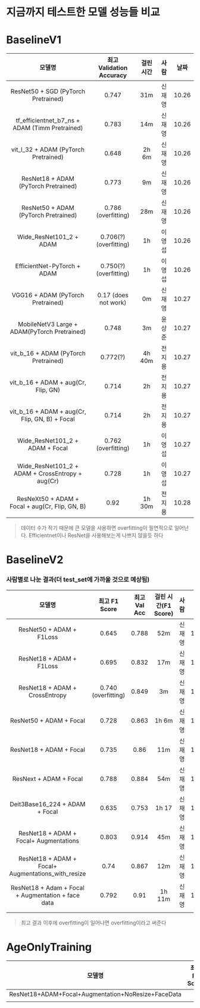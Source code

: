 # 지금까지 테스트한 모델 성능들 비교

# BaselineV1

|                      모델명                      | 최고 Validation Accuracy | 걸린 시간 |  사람  | 날짜  |
| :----------------------------------------------: | :----------------------: | :-------: | :----: | :---: |
|       ResNet50 + SGD (PyTorch Pretrained)        |          0.747           |    31m    | 신재영 | 10.26 |
|  tf_efficientnet_b7_ns + ADAM (Timm Pretrained)  |          0.783           |    14m    | 신재영 | 10.26 |
|       vit_l_32 + ADAM (PyTorch Pretrained)       |          0.648           |   2h 6m   | 신재영 | 10.26 |
|      ResNet18 + ADAM  (PyTorch Pretrained)       |          0.773           |    9m     | 신재영 | 10.26 |
|      ResNet50 + ADAM  (PyTorch Pretrained)       |   0.786 (overfitting)    |    28m    | 신재영 | 10.26 |
|             Wide_ResNet101_2 + ADAM              |  0.706(?) (overfitting)  |    1h     | 이영섭 | 10.26 |
|           EfficientNet-PyTorch + ADAM            |  0.750(?) (overfitting)  |    1h     | 이영섭 | 10.26 |
|        VGG16 + ADAM (PyTorch Pretrained)         |   0.17 (does not work)   |    0m     | 신재영 | 10.27 |
|   MobileNetV3 Large + ADAM(PyTorch Pretrained)   |          0.748           |    3m     | 윤상준 | 10.27 |
|       vit_b_16 + ADAM (PyTorch Pretrained)       |         0.772(?)         |  4h 40m   | 전지용 | 10.27 |
|       vit_b_16 + ADAM + aug(Cr, Flip, GN)        |          0.714           |    2h     | 전지용 | 10.27 |
|  vit_b_16 + ADAM + aug(Cr, Flip, GN, B) + Focal  |          0.714           |    2h     | 전지용 | 10.27 |
|         Wide_ResNet101_2 + ADAM + Focal          |   0.762 (overfitting)    |    1h     | 이영섭 | 10.27 |
| Wide_ResNet101_2 + ADAM + CrossEntropy + aug(Cr) |          0.728           |    1h     | 이영섭 | 10.27 |
|  ResNeXt50 + ADAM + Focal + aug(Cr, Flip, GN, B) |          0.92            |  1h 30m   | 전지용 | 10.28 |
> 데이터 수가 작기 때문에 큰 모델을 사용하면 overfitting이 필연적으로 일어난다. Efficientnet이나 ResNet을 사용해보는게 나쁘지 않을듯 하다

# BaselineV2

### 사람별로 나눈 결과(더 test_set에 가까울 것으로 예상됨)

|                       모델명                       |    최고 F1 Score    | 최고 Val Acc | 걸린 시간(F1 Score) |  사람  | 날짜  |            run name            |
| :------------------------------------------------: | :-----------------: | :----------: | :-----------------: | :----: | :---: | :----------------------------: |
|              ResNet50 + ADAM + F1Loss              |        0.645        |    0.788     |         52m         | 신재영 | 10.27 |              run               |
|              ResNet18 + ADAM + F1Loss              |        0.695        |    0.832     |         17m         | 신재영 | 10.27 |    run_resnet18_adam_f1loss    |
|           ResNet18 + ADAM + CrossEntropy           | 0.740 (overfitting) |    0.849     |         3m          | 신재영 | 10.27 | run_resnet18_adam_crossentropy |
|              ResNet50 + ADAM + Focal               |        0.728        |    0.863     |        1h 6m        | 신재영 | 10.27 |    run_resnet50_adam_focal     |
|              ResNet18 + ADAM + Focal               |        0.735        |     0.86     |         11m         | 신재영 | 10.27 |    run_resnet18_adam_focal     |
|               ResNext + ADAM + Focal               |        0.788        |    0.884     |         54m         | 신재영 | 10.28 |       resnext_adam_focal       |
|           Deit3Base16_224 + ADAM + Focal           |        0.635        |    0.753     |        1h 17        | 신재영 | 10.28 |      dei3base_adam_focal       |
|       ResNet18 + ADAM + Focal+ Augmentations       |        0.803        |    0.914     |         45m         | 신재영 | 10.28 |       resnet18_more_aug        |
| ResNet18 + ADAM + Focal+ Augmentations_with_resize |        0.74         |    0.867     |         12m         | 신재영 | 10.28 |   resnet18_more_aug_resized    |
| ResNet18 + Adam + Focal + Augmentation + face data |        0.792        |     0.91     |       1h 11m        | 신재영 | 10.28 |           tqdm_test            |
|                                                    |                     |              |                     |        |       |                                |


> 최고 결과 이후에 overfitting이 일어나면 overfitting이라고 써준다

# AgeOnlyTraining

|                       모델명                       | 최고 F1 Score | 최고 Val Acc | 걸린 시간(F1 Score) | 사람 | 날짜  |                run name                 |
| :------------------------------------------------: | :-----------: | :----------: | :-----------------: | :--: | :---: | :-------------------------------------: |
| ResNet18+ADAM+Focal+Augmentation+NoResize+FaceData |               |              |                     |      | 10.28 | age_resnet18_focal_aug_noresize_faceaug |
|                                                    |               |              |                     |      |       |                                         |